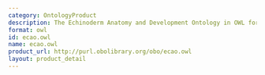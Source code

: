 ```yaml
---
category: OntologyProduct
description: The Echinoderm Anatomy and Development Ontology in OWL format
format: owl
id: ecao.owl
name: ecao.owl
product_url: http://purl.obolibrary.org/obo/ecao.owl
layout: product_detail
---
```

